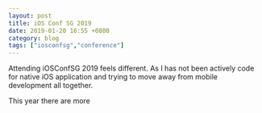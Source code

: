 ```yaml
---
layout: post
title: iOS Conf SG 2019
date: 2019-01-20 16:55 +0800
category: blog
tags: ["iosconfsg","conference"]
---
```


Attending iOSConfSG 2019 feels different. 
As I has not been actively code for native iOS application and trying to move away from mobile development all together.

This year there are more